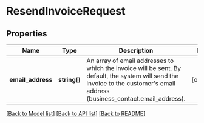 # ResendInvoiceRequest

## Properties
Name | Type | Description | Notes
------------ | ------------- | ------------- | -------------
**email_address** | **string[]** | An array of email addresses to which the invoice will be sent. By default, the system will send the invoice to the customer&#39;s email address (business_contact.email_address). | [optional] 

[[Back to Model list]](../README.md#documentation-for-models) [[Back to API list]](../README.md#documentation-for-api-endpoints) [[Back to README]](../README.md)


